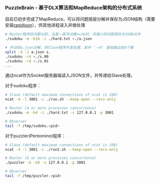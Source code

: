 ### PuzzleBrain - 基于DLX算法和MapReduce架构的分布式系统

目前已初步完成了MapReduce，可以将问题按层分解并保存为JSON结构（需要安装[rapidjson](https://github.com/Tencent/rapidjson)），供其他进程读入并做处理

```sh
# Master程序将问题分层，当某一层节点数>=16时，将缩小的问题保存为JSON文件
./sudoku -m -b16 -i ./hard.txt >./a.json

# 手动将a.json分解，供Slave程序并发处理，其中 '-r4' 是指输出前4个解
split -d -1 a.json s.
./sudoku -r4 <./s.00
./sudoku -r4 <./s.01
...
```

通过ncat作为Socket服务器端读入JSON文件，并传递给Slave处理。

对于sudoku程序：

```sh
# Slave (default maximum connections of ncat is 100)
ncat -4 -l 3001 -c ./run.sh --keep-open --recv-only

# Master (4 or more processes concurrence)
./sudoku -m -b4 -i ./hard.txt -s 127.0.0.1 -p 3001

# Observer
tail -f /tmp/sudoku.<pid>
```

对于puzzler(Pentomino)程序：

```sh
# Slave (default maximum connections of ncat is 100)
ncat -4 -l 3001 -c ./run2.sh --keep-open --recv-only

# Master (8 or more processes concurrence)
./puzzler -m -b8 -s 127.0.0.1 -p 3001

# Observer
tail -f /tmp/puzzler.<pid>
```

